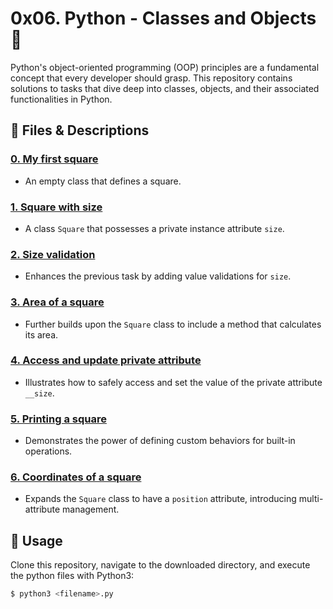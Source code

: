 # 0x06. Python - Classes and Objects 🐍

Python's object-oriented programming (OOP) principles are a fundamental concept that every developer should grasp. This repository contains solutions to tasks that dive deep into classes, objects, and their associated functionalities in Python.

## 📁 Files & Descriptions

### [0. My first square](./0-square.py)
- An empty class that defines a square.

### [1. Square with size](./1-square.py)
- A class `Square` that possesses a private instance attribute `size`.

### [2. Size validation](./2-square.py)
- Enhances the previous task by adding value validations for `size`.

### [3. Area of a square](./3-square.py)
- Further builds upon the `Square` class to include a method that calculates its area.

### [4. Access and update private attribute](./4-square.py)
- Illustrates how to safely access and set the value of the private attribute `__size`.

### [5. Printing a square](./5-square.py)
- Demonstrates the power of defining custom behaviors for built-in operations.

### [6. Coordinates of a square](./6-square.py)
- Expands the `Square` class to have a `position` attribute, introducing multi-attribute management.


## 🔧 Usage

Clone this repository, navigate to the downloaded directory, and execute the python files with Python3:

```bash
$ python3 <filename>.py
